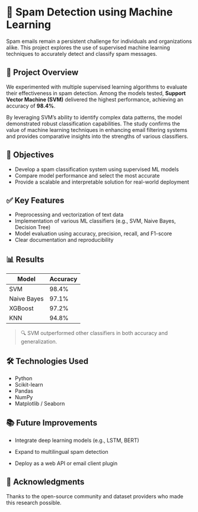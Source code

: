 # 📧 Spam Detection using Machine Learning

Spam emails remain a persistent challenge for individuals and organizations alike. This project explores the use of supervised machine learning techniques to accurately detect and classify spam messages.

## 🧠 Project Overview

We experimented with multiple supervised learning algorithms to evaluate their effectiveness in spam detection. Among the models tested, **Support Vector Machine (SVM)** delivered the highest performance, achieving an accuracy of **98.4%**.

By leveraging SVM’s ability to identify complex data patterns, the model demonstrated robust classification capabilities. The study confirms the value of machine learning techniques in enhancing email filtering systems and provides comparative insights into the strengths of various classifiers.

## 📌 Objectives

- Develop a spam classification system using supervised ML models
- Compare model performance and select the most accurate
- Provide a scalable and interpretable solution for real-world deployment

## ✅ Key Features

- Preprocessing and vectorization of text data
- Implementation of various ML classifiers (e.g., SVM, Naive Bayes, Decision Tree)
- Model evaluation using accuracy, precision, recall, and F1-score
- Clear documentation and reproducibility

## 📊 Results

| Model            | Accuracy |
|------------------|----------|
| SVM              | 98.4%    |
| Naive Bayes      | 97.1%    |
| XGBoost          | 97.2%    |
| KNN              | 94.8%    |

> 🔍 SVM outperformed other classifiers in both accuracy and generalization.

## 🛠️ Technologies Used

- Python  
- Scikit-learn  
- Pandas  
- NumPy  
- Matplotlib / Seaborn  

## 📚 Future Improvements

- Integrate deep learning models (e.g., LSTM, BERT)

- Expand to multilingual spam detection

- Deploy as a web API or email client plugin


## 🙌 Acknowledgments

Thanks to the open-source community and dataset providers who made this research possible.






